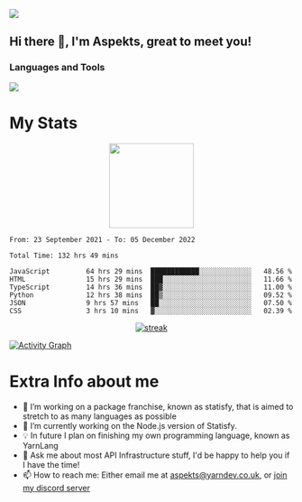 ![](https://komarev.com/ghpvc/?username=aspekts&color=red)
## Hi there 👋, I'm Aspekts, great to meet you!
### Languages and Tools
<p align="left"> <a href="https://github.com/aspekts"><img src="https://skillicons.dev/icons?i=aws,azure,bash,bootstrap,cpp,cloudflare,css,discord,bots,express,fastapi,gcp,git,heroku,github,v,vim,regex,html,js,jquery,nodejs,linux,md,mysql,redis,mongodb,netlify,nextjs,py,react,sqlite,swift,ts,vscode"> </a> </p>

# My Stats
<p align="center">
<img height="150px" src="https://github-readme-stats.vercel.app/api?username=aspekts&hide_border=true&show_icons=true&count_private=true&theme=gruvbox&bg_color=151515" />
</p>

<!--START_SECTION:waka-->

```text
From: 23 September 2021 - To: 05 December 2022

Total Time: 132 hrs 49 mins

JavaScript         64 hrs 29 mins  ████████████░░░░░░░░░░░░░   48.56 %
HTML               15 hrs 29 mins  ███░░░░░░░░░░░░░░░░░░░░░░   11.66 %
TypeScript         14 hrs 36 mins  ██▓░░░░░░░░░░░░░░░░░░░░░░   11.00 %
Python             12 hrs 38 mins  ██▒░░░░░░░░░░░░░░░░░░░░░░   09.52 %
JSON               9 hrs 57 mins   ██░░░░░░░░░░░░░░░░░░░░░░░   07.50 %
CSS                3 hrs 10 mins   ▓░░░░░░░░░░░░░░░░░░░░░░░░   02.39 %
```

<!--END_SECTION:waka-->
<p align="center">
  <a href="https://github.com/aspekts">      
<img title="stats" alt="streak" src="https://github-readme-streak-stats.herokuapp.com/?user=aspekts&theme=dark&hide_border=true&stroke=f53b3b"/>
</a>
</p>
<a href="https://github.com/aspekts"><img alt="Activity Graph" src="https://activity-graph.herokuapp.com/graph?username=aspekts&bg_color=0D1117&color=eca15b&line=eca15b&point=FFFFFF&hide_border=true" /></a>

# Extra Info about me
- 🌱 I’m working on a package franchise, known as statisfy, that is aimed to stretch to as many languages as possible
- 🔭 I’m currently working on the Node.js version of Statisfy.
- 💡 In future I plan on finishing my own programming language, known as YarnLang
- 💬 Ask me about most API Infrastructure stuff, I'd be happy to help you if I have the time!
- 📫 How to reach me: Either email me at aspekts@yarndev.co.uk, or [join my discord server](https://discord.gg/GxGTHBC)



